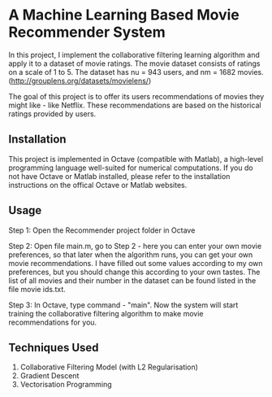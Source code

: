 # A Machine Learning Based Movie Recommender System

In this project, I implement the collaborative filtering learning algorithm and apply it to a dataset of movie ratings.
The movie dataset consists of ratings on a scale of 1 to 5. The dataset has nu = 943 users, and nm = 1682 movies.
(http://grouplens.org/datasets/movielens/)

The goal of this project is to offer its users recommendations of movies they might like - like Netflix. 
These recommendations are based on the historical ratings provided by users.

## Installation

This project is implemented in Octave (compatible with Matlab), a high-level programming
language well-suited for numerical computations. If you do not have
Octave or Matlab installed, please refer to the installation instructions on the offical Octave or Matlab websites.

## Usage

Step 1: Open the Recommender project folder in Octave

Step 2: Open file main.m, go to Step 2 - here you can enter your own movie preferences, so that later when the algorithm
runs, you can get your own movie recommendations. I have filled out
some values according to my own preferences, but you should change this
according to your own tastes. The list of all movies and their number in the
dataset can be found listed in the file movie ids.txt.

Step 3: In Octave, type command - "main". Now the system will start training the collaborative filtering algorithm
to make movie recommendations for you.

## Techniques Used

1. Collaborative Filtering Model (with L2 Regularisation)
2. Gradient Descent
3. Vectorisation Programming

